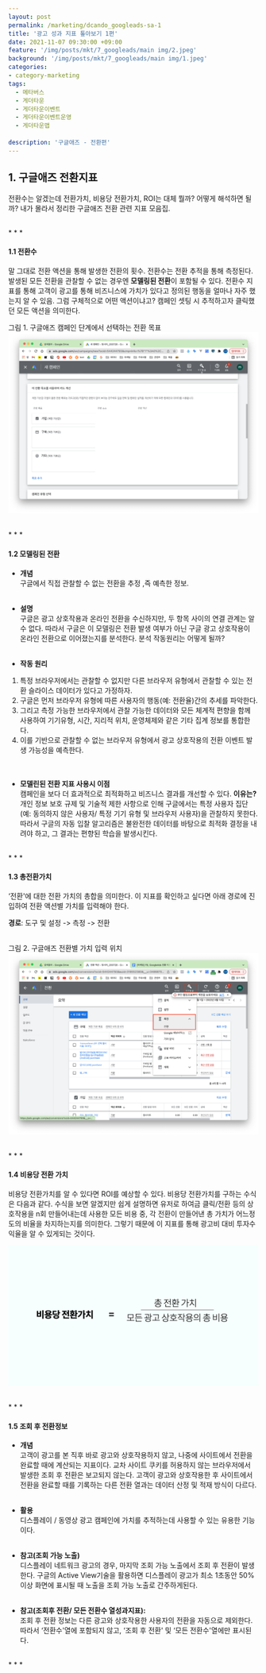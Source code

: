 ```yaml
---
layout: post
permalink: /marketing/dcando_googleads-sa-1
title: '광고 성과 지표 톺아보기 1편'
date: 2021-11-07 09:30:00 +09:00
feature: '/img/posts/mkt/7_googleads/main img/2.jpeg'
background: '/img/posts/mkt/7_googleads/main img/1.jpeg'
categories:
- category-marketing
tags:
  - 메타버스
  - 게더타운
  - 게더타운이벤트
  - 게더타운이벤트운영
  - 게더타운맵

description: '구글애즈 - 전환편'
---
```




## 1. 구글애즈 전환지표
전환수는 알겠는데 전환가치, 비용당 전환가치, ROI는 대체 뭘까? 어떻게 해석하면 될까? 내가 몰라서 정리한 구글애즈 전환 관련 지표 모음집.

<br>
* * *
<br>


#### 1.1   전환수
말 그대로 전환 액션을 통해 발생한 전환의 횟수. 전환수는 전환 추적을 통해 측정된다. 발생된 모든 전환을 관찰할 수 없는 경우엔 <b>모델링된 전환</b>이 포함될 수 있다. 전환수 지표를 통해 고객이 광고를 통해 비즈니스에 가치가 있다고 정의된 행동을 얼마나 자주 했는지 알 수 있음. 그럼 구체적으로 어떤 액션이냐고? 캠페인 셋팅 시 추적하고자 클릭했던 모든 액션을 의미한다.<br>

그림 1. 구글애즈 캠페인 단계에서 선택하는 전환 목표
![이미지1](/img/posts/mkt/7_googleads/1.png) <br>



<br>
* * *
<br>



#### 1.2   모델링된 전환
* <b>개념</b> <br>
구글에서 직접 관찰할 수 없는 전환을 추정 ,즉 예측한 정보. <br><br>

* <b>설명</b> <br>
구글은 광고 상호작용과 온라인 전환을 수신하지만, 두 항목 사이의 연결 관계는 알 수 없다. 따라서 구글은 이 모델링은 전환 발생 여부가 아닌 구글 광고 상호작용이 온라인 전환으로 이어졌는지를 분석한다. 분석 작동원리는 어떻게 될까? <br><br>

* <b>작동 원리</b> <br>
1. 특정 브라우저에서는 관찰할 수 없지만 다른 브라우저 유형에서 관찰할 수 있는 전환 슬라이스 데이터가 있다고 가정하자.
2. 구글은 먼저 브라우저 유형에 따른 사용자의 행동(예: 전환율)간의 추세를 파악한다.
3. 그리고 측정 가능한 브라우저에서 관찰 가능한 데이터와 모든 체계적 편향을 함께 사용하여 기기유형, 시간, 지리적 위치, 운영체제와 같은 기타 집계 정보를 통합한다.
4. 이를 기반으로 관찰할 수 없는 브라우저 유형에서 광고 상호작용의 전환 이벤트 발생 가능성을 예측한다.<br><br><br>

* <b>모델린된 전환 지표 사용시 이점</b> <br>
캠페인을 보다 더 효과적으로 최적화하고 비즈니스 결과를 개선할 수 있다.
<b>이유는?</b> <br>
개인 정보 보호 규제 및 기술적 제한 사항으로 인해 구글에서는 특정 사용자 집단(예: 동의하지 않은 사용자/ 특정 기기 유형 및 브라우저 사용자)을 관찰하지 못한다. 따라서 구글의 자동 입찰 알고리즘은 불완전한 데이터를 바탕으로 최적화 결정을 내려야 하고, 그 결과는 편향된 학습을 발생시킨다.


<br>
* * *
<br>


#### 1.3   총전환가치
‘전환'에 대한 전환 가치의 총합을 의미한다. 이 지표를 확인하고 싶다면 아래 경로에 진입하여 전환 액션별 가치를 입력해야 한다. <br>

<b>경로</b>: 도구 및 설정 -> 측정 -> 전환 <br><br>

그림 2. 구글애즈 전환별 가치 입력 위치
![이미지2](/img/posts/mkt/7_googleads/2.png) <br>


<br>
* * *
<br>


#### 1.4   비용당 전환 가치
비용당 전환가치를 알 수 있다면 ROI를 예상할 수 있다. 비용당 전환가치를 구하는 수식은 다음과 같다. 수식을 보면 알겠지만 쉽게 설명하면 유저로 하여금 클릭/전환 등의 상호작용을 n회 만들어내는데 사용한 모든 비용 중, 각 전환이 만들어낸 총 가치가 어느정도의 비율을 차지하는지를 의미한다. 그렇기 때문에 이 지표를 통해 광고비 대비 투자수익율을 알 수 있게되는 것이다.

![이미지3](/img/posts/mkt/7_googleads/3.jpeg) <br>




<br>
* * *
<br>



#### 1.5   조회 후 전환정보
* <b>개념</b> <br>
고객이 광고를 본 직후 바로 광고와 상호작용하지 않고, 나중에 사이트에서 전환을 완료할 때에 계산되는 지표이다. 교차 사이트 쿠키를 허용하지 않는 브라우저에서 발생한 조회 후 전환은 보고되지 않는다.  고객이 광고와 상호작용한 후 사이트에서 전환을 완료할 때를 기록하는 다른 전환 열과는 데이터 산정 및 적재 방식이 다르다. <br><br>

* <b>활용</b> <br>
디스플레이 / 동영상 광고 캠페인에 가치를 추적하는데 사용할 수 있는 유용한 기능이다.
 <br><br>

* <b>참고(조회 가능 노출)</b> <br>
디스플레이 네트워크 광고의 경우, 마지막 조회 가능 노출에서 조회 후 전환이 발생한다. 구글의 Active View기술을 활용하면 디스플레이 광고가 최소 1초동안 50%이상 화면에 표시될 때 노출을 조회 가능 노출로 간주하게된다. <br><br>

* <b>참고(조회후 전환/ 모든 전환수 열성과지표):</b> <br>
조회 후 전환 정보는 다른 광고와 상호작용한 사용자의 전환을 자동으로 제외한다.
따라서 ‘전환수'열에 포함되지 않고, ‘조회 후 전환' 및 ‘모든 전환수'열에만 표시된다.


<br>
* * *
<br>
